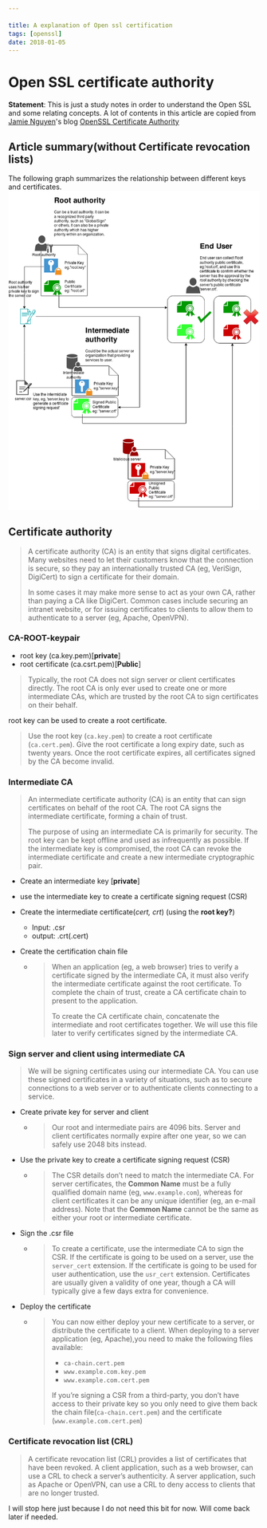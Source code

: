 ```yaml
---

title: A explanation of Open ssl certification
tags: [openssl]
date: 2018-01-05
---
```

# Open SSL certificate authority

**Statement**: This is just a study notes in order to understand the Open SSL and some relating concepts. A lot of contents in this article are copied from [Jamie Nguyen](https://jamielinux.com/)'s blog [OpenSSL Certificate Authority](https://jamielinux.com/docs/openssl-certificate-authority/index.html#)

## Article summary(without Certificate revocation lists)
The following graph summarizes the relationship between different keys and certificates.
![Open ssl keys relationships](/image/openssl_key_diagram.png)

## Certificate authority

> A certificate authority (CA) is an entity that signs digital certificates. Many websites need to let their customers know that the connection is secure, so they pay an internationally trusted CA (eg, VeriSign, DigiCert) to sign a certificate for their domain.
>
> In some cases it may make more sense to act as your own CA, rather than paying a CA like DigiCert. Common cases include securing an intranet website, or for issuing certificates to clients to allow them to authenticate to a server (eg, Apache, OpenVPN).

### CA-ROOT-keypair

- root key (ca.key.pem)[**private**]
- root certificate (ca.csrt.pem)[**Public**]

> Typically, the root CA does not sign server or client certificates directly. The
> root CA is only ever used to create one or more intermediate CAs, which are
> trusted by the root CA to sign certificates on their behalf. 

root key can be used to create a root certificate. 

>Use the root key (`ca.key.pem`) to create a root certificate (`ca.cert.pem`).
>Give the root certificate a long expiry date, such as twenty years. Once the
>root certificate expires, all certificates signed by the CA become invalid.

### Intermediate CA

>An intermediate certificate authority (CA) is an entity that can sign certificates on behalf of the root CA. The root CA signs the intermediate certificate, forming a chain of trust.
>
>The purpose of using an intermediate CA is primarily for security. The root key can be kept offline and used as infrequently as possible. If the intermediate key is compromised, the root CA can revoke the intermediate certificate and create a new intermediate cryptographic pair.

- Create an intermediate key [**private**]

- use the intermediate key to create a certificate signing request (CSR)

- Create the intermediate certificate(*cert, crt*) (using the **root key?**)

  - Input: .csr
  - output: .crt(.cert)

- Create the certification chain file

  - >When an application (eg, a web browser) tries to verify a certificate signed by the intermediate CA, it must also verify the intermediate certificate against the root certificate. To complete the chain of trust, create a CA certificate chain to present to the application.
    >
    >To create the CA certificate chain, concatenate the intermediate and root certificates together. We will use this file later to verify certificates signed by the intermediate CA.

### Sign server and client using intermediate CA

>We will be signing certificates using our intermediate CA. You can use these
>signed certificates in a variety of situations, such as to secure connections to
>a web server or to authenticate clients connecting to a service.

- Create private key for server and client

  - > Our root and intermediate pairs are 4096 bits. Server and client certificates
    > normally expire after one year, so we can safely use 2048 bits instead.
    >

- Use the private key to create a certificate signing request (CSR)

  - > The CSR details don’t need to match the intermediate CA. For server certificates, the
    > **Common Name** must be a fully qualified domain name (eg, `www.example.com`),
    > whereas for client certificates it can be any unique identifier (eg, an e-mail
    > address). Note that the **Common Name** cannot be the same as either your root
    > or intermediate certificate.

- Sign the .csr file

  - > To create a certificate, use the intermediate CA to sign the CSR. If the
    > certificate is going to be used on a server, use the `server_cert` extension.
    > If the certificate is going to be used for user authentication, use the
    > `usr_cert` extension. Certificates are usually given a validity of one year,
    > though a CA will typically give a few days extra for convenience.

- Deploy the certificate

  - > You can now either deploy your new certificate to a server, or distribute the certificate to a client. When deploying to a server application (eg, Apache),you need to make the following files available:
    >
    > - `ca-chain.cert.pem`
    > - `www.example.com.key.pem`
    > - `www.example.com.cert.pem`
    >
    > If you’re signing a CSR from a third-party, you don’t have access to their private key so you only need to give them back the chain file(`ca-chain.cert.pem`) and the certificate (`www.example.com.cert.pem`)

### Certificate revocation list (CRL)

> A certificate revocation list (CRL) provides a list of certificates that have
> been revoked. A client application, such as a web browser, can use a CRL to
> check a server’s authenticity. A server application, such as Apache or OpenVPN,
> can use a CRL to deny access to clients that are no longer trusted.

I will stop here just because I do not need this bit for now. Will come back later if needed. 